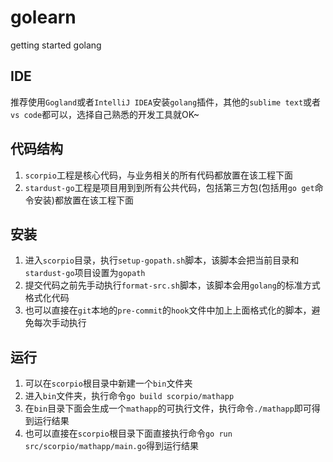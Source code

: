 # golearn
getting started golang

## IDE
推荐使用`Gogland`或者`IntelliJ IDEA`安装`golang`插件，其他的`sublime text`或者`vs code`都可以，选择自己熟悉的开发工具就OK~

## 代码结构
1. `scorpio`工程是核心代码，与业务相关的所有代码都放置在该工程下面
2. `stardust-go`工程是项目用到到所有公共代码，包括第三方包(包括用`go get`命令安装)都放置在该工程下面

## 安装
1. 进入`scorpio`目录，执行`setup-gopath.sh`脚本，该脚本会把当前目录和`stardust-go`项目设置为`gopath`
2. 提交代码之前先手动执行`format-src.sh`脚本，该脚本会用`golang`的标准方式格式化代码
3. 也可以直接在`git`本地的`pre-commit`的`hook`文件中加上上面格式化的脚本，避免每次手动执行

## 运行
1. 可以在`scorpio`根目录中新建一个`bin`文件夹
2. 进入`bin`文件夹，执行命令`go build scorpio/mathapp`
3. 在`bin`目录下面会生成一个`mathapp`的可执行文件，执行命令`./mathapp`即可得到运行结果
4. 也可以直接在`scorpio`根目录下面直接执行命令`go run src/scorpio/mathapp/main.go`得到运行结果
